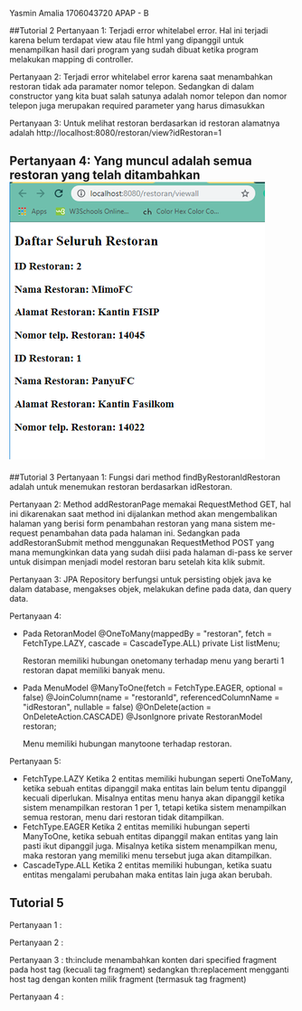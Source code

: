 Yasmin Amalia
1706043720
APAP - B

##Tutorial 2
Pertanyaan 1: Terjadi error whitelabel error. Hal ini terjadi karena belum terdapat view atau file html yang dipanggil untuk menampilkan hasil dari program yang sudah dibuat ketika program melakukan mapping di controller.

Pertanyaan 2: Terjadi error whitelabel error karena saat menambahkan restoran tidak ada paramater nomor telepon. Sedangkan di dalam constructor yang kita buat salah satunya adalah nomor telepon dan nomor telepon juga merupakan required parameter yang harus dimasukkan

Pertanyaan 3: Untuk melihat restoran berdasarkan id restoran alamatnya adalah http://localhost:8080/restoran/view?idRestoran=1

Pertanyaan 4: Yang muncul adalah semua restoran yang telah ditambahkan
![view-all](viewall.png)
---
##Tutorial 3
Pertanyaan 1: Fungsi dari method findByRestoranIdRestoran adalah untuk menemukan restoran berdasarkan idRestoran.

Pertanyaan 2: Method addRestoranPage memakai RequestMethod GET, hal ini dikarenakan saat method ini dijalankan method akan mengembalikan halaman yang berisi form penambahan restoran yang mana sistem me-request penambahan data pada halaman ini. Sedangkan pada addRestoranSubmit method menggunakan RequestMethod POST yang mana memungkinkan data yang sudah diisi pada halaman di-pass ke server untuk disimpan menjadi model restoran baru setelah kita klik submit.

Pertanyaan 3: JPA Repository berfungsi untuk persisting objek java ke dalam database, mengakses objek, melakukan define pada data, dan query data.

Pertanyaan 4: 
* Pada RetoranModel
    @OneToMany(mappedBy = "restoran", fetch = FetchType.LAZY, cascade = CascadeType.ALL)
    private List<MenuModel> listMenu;
	
	Restoran memiliki hubungan onetomany terhadap menu yang berarti 1 restoran dapat memiliki banyak menu.
* Pada MenuModel
    @ManyToOne(fetch = FetchType.EAGER, optional = false)
    @JoinColumn(name = "restoranId", referencedColumnName = "idRestoran", nullable = false)
    @OnDelete(action = OnDeleteAction.CASCADE)
    @JsonIgnore
    private RestoranModel restoran;
	
	Menu memiliki hubungan manytoone terhadap restoran.

Pertanyaan 5: 
* FetchType.LAZY
Ketika 2 entitas memiliki hubungan seperti OneToMany, ketika sebuah entitas dipanggil maka entitas lain belum tentu dipanggil kecuali diperlukan. Misalnya entitas menu hanya akan dipanggil ketika sistem menampilkan restoran 1 per 1, tetapi ketika sistem menampilkan semua restoran, menu dari restoran tidak ditampilkan.
* FetchType.EAGER
Ketika 2 entitas memiliki hubungan seperti ManyToOne, ketika sebuah entitas dipanggil makan entitas yang lain pasti ikut dipanggil juga. Misalnya ketika sistem menampilkan menu, maka restoran yang memiliki menu tersebut juga akan ditampilkan.
* CascadeType.ALL
Ketika 2 entitas memiliki hubungan, ketika suatu entitas mengalami perubahan maka entitas lain juga akan berubah.

## Tutorial 5
Pertanyaan 1 :

Pertanyaan 2 :

Pertanyaan 3 : th:include menambahkan konten dari specified fragment pada host tag (kecuali tag fragment) sedangkan th:replacement mengganti host tag dengan konten milik fragment (termasuk tag fragment)

Pertanyaan 4 : 

